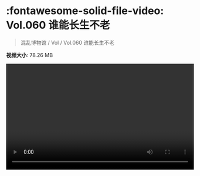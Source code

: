 # :fontawesome-solid-file-video: Vol.060 谁能长生不老

> 混乱博物馆 / Vol / Vol.060 谁能长生不老

**视频大小**: 78.26 MB

<video id="V-9417aa726e9a7a36e1b7f9d3135c2122" width="512" height="288" preload="none" playsinline webkit-playsinline></video>